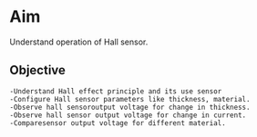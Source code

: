 # Aim 
Understand operation of Hall sensor.

## Objective  
	-Understand Hall effect principle and its use sensor
	-Configure Hall sensor parameters like thickness, material. 
	-Observe hall sensoroutput voltage for change in thickness.
	-Observe hall sensor output voltage for change in current.
	-Comparesensor output voltage for different material.



